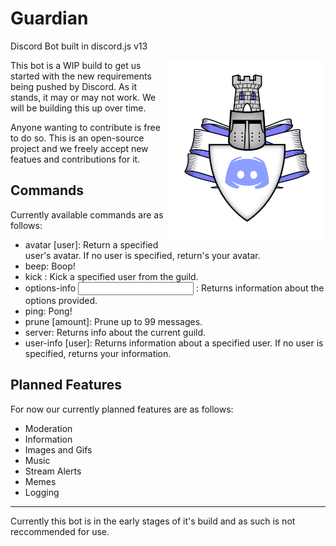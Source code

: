 # Guardian
Discord Bot built in discord.js v13

<img align="right" width="250" src="Guardian.png">

This bot is a WIP build to get us started with the new requirements being pushed by Discord. As it stands, it may or may not work. 
We will be building this up over time.

Anyone wanting to contribute is free to do so. This is an open-source project and we freely accept new featues and contributions for it.

## Commands

Currently available commands are as follows:

 * avatar [user]: Return a specified user's avatar. If no user is specified, return's your avatar. 
 * beep: Boop!
 * kick <user>: Kick a specified user from the guild. 
 * options-info <input> : Returns information about the options provided.
 * ping: Pong!
 * prune [amount]: Prune up to 99 messages. 
 * server: Returns info about the current guild.
 * user-info [user]: Returns information about a specified user. If no user is specified, returns your information. 

## Planned Features

For now our currently planned features are as follows:

 * Moderation
 * Information
 * Images and Gifs
 * Music
 * Stream Alerts
 * Memes
 * Logging
 
 ---

 Currently this bot is in the early stages of it's build and as such is not reccommended for use.

